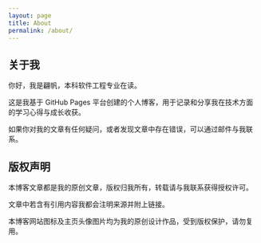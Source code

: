 ```yaml
---
layout: page
title: About
permalink: /about/
---
```


## 关于我

你好，我是翩帆，本科软件工程专业在读。

这是我基于 GitHub Pages 平台创建的个人博客，用于记录和分享我在技术方面的学习心得与成长收获。

如果你对我的文章有任何疑问，或者发现文章中存在错误，可以通过邮件与我联系。

## 版权声明

本博客文章都是我的原创文章，版权归我所有，转载请与我联系获得授权许可。

文章中若含有引用内容我都会注明来源并附上链接。

本博客网站图标及主页头像图片均为我的原创设计作品，受到版权保护，请勿复用。

